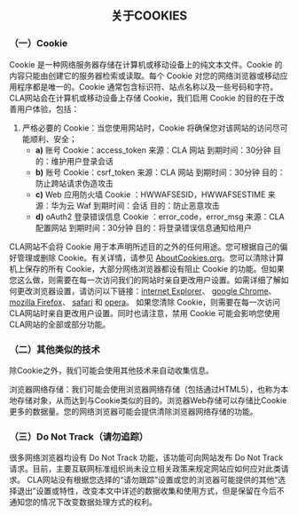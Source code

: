 ## <center>关于COOKIES</center>
### （一）Cookie
Cookie 是一种网络服务器存储在计算机或移动设备上的纯文本文件。Cookie 的内容只能由创建它的服务器检索或读取。每个 Cookie 对您的网络浏览器或移动应用程序都是唯一的。Cookie 通常包含标识符、站点名称以及一些号码和字符。
CLA网站会在计算机或移动设备上存储 Cookie，我们启用 Cookie 的目的在于改善用户体验，包括：
1. 严格必要的 Cookie：当您使用网站时，Cookie 将确保您对该网站的访问尽可能顺利、安全；
    - **a)** 账号 Cookie：access_token
      来源：CLA 网站
      到期时间：30分钟
      目的：维护用户登录会话
    - **b)** 账号 Cookie：csrf_token
      来源：CLA 网站
      到期时间：30分钟
      目的：防止跨站请求伪造攻击
    - **c)** Web 应用防火墙 Cookie ：HWWAFSESID，HWWAFSESTIME
      来源：华为云 Waf
      到期时间：会话
      目的：防止恶意攻击
    - **d)** oAuth2 登录错误信息 Cookie ：error_code，error_msg
      来源：CLA 配置网站
      到期时间：30分钟
      目的：将登录错误信息通知给用户

CLA网站不会将 Cookie 用于本声明所述目的之外的任何用途。您可根据自己的偏好管理或删除 Cookie。有关详情，请参见 [AboutCookies.org](https://www.aboutcookies.org/)。您可以清除计算机上保存的所有 Cookie，大部分网络浏览器都设有阻止 Cookie 的功能。但如果您这么做，则需要在每一次访问我们的网站时亲自更改用户设置。如需详细了解如何更改浏览器设置，请访问以下链接：[internet Explorer](https://support.microsoft.com/zh-cn/help/17442/windows-internet-explorer-delete-manage-cookies)、 [google Chrome](https://support.google.com/chrome/answer/95647)、 [mozilla Firefox](https://support.mozilla.org/en-US/kb/cookies-information-websites-store-on-your-computer?redirectlocale=en-US&redirectslug=Cookies)、 [safari](https://support.apple.com/kb/PH19214?locale=zh_CN) 和 [opera](https://help.opera.com/en/latest/security-and-privacy/)。
如果您清除 Cookie，则需要在每一次访问 CLA网站时亲自更改用户设置。同时也请注意，禁用 Cookie 可能会影响您使用CLA网站的全部或部分功能。
### （二）其他类似的技术
除Cookie之外，我们可能会使用其他技术来自动收集信息。

浏览器网络存储：我们可能会使用浏览器网络存储（包括通过HTML5），也称为本地存储对象，从而达到与Cookie类似的目的。浏览器Web存储可以存储比Cookie更多的数据量。您的网络浏览器可能会提供清除浏览器网络存储的功能。
### （三）Do Not Track（请勿追踪）
很多网络浏览器均设有 Do Not Track 功能，该功能可向网站发布 Do Not Track 请求。目前，主要互联网标准组织尚未设立相关政策来规定网站应如何应对此类请求。
CLA网站没有根据您选择的“请勿跟踪”设置或您的浏览器可能提供的其他“选择退出”设置或特性，改变本文中详述的数据收集和使用方式，但是保留在今后不通知您的情况下改变数据处理方式的权利。
